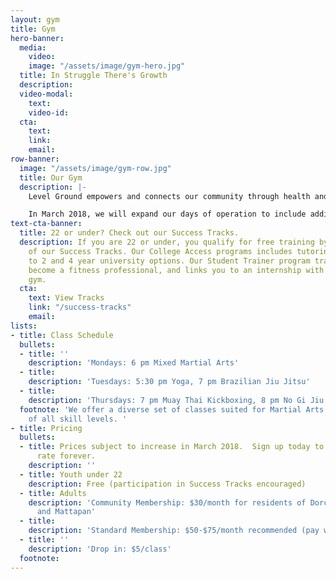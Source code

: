 ```yaml
---
layout: gym
title: Gym
hero-banner:
  media:
    video: 
    image: "/assets/image/gym-hero.jpg"
  title: In Struggle There's Growth
  description: 
  video-modal:
    text: 
    video-id: 
  cta:
    text: 
    link: 
    email: 
row-banner:
  image: "/assets/image/gym-row.jpg"
  title: Our Gym
  description: |-
    Level Ground empowers and connects our community through health and fitness. Our 6,500 square foot facility includes a dedicated mat space and weight area.  In addition to our classes, we provide Personal Training and Private Lessons in Martial Arts, Self-Defense, and Yoga.

    In March 2018, we will expand our days of operation to include additional martial arts, yoga, and calisthenics classes.
text-cta-banner:
  title: 22 or under? Check out our Success Tracks.
  description: If you are 22 or under, you qualify for free training by joining one
    of our Success Tracks. Our College Access programs includes tutoring and connection
    to 2 and 4 year university options. Our Student Trainer program trains you to
    become a fitness professional, and links you to an internship with a Boston-based
    gym.
  cta:
    text: View Tracks
    link: "/success-tracks"
    email: 
lists:
- title: Class Schedule
  bullets:
  - title: ''
    description: 'Mondays: 6 pm Mixed Martial Arts'
  - title: 
    description: 'Tuesdays: 5:30 pm Yoga, 7 pm Brazilian Jiu Jitsu'
  - title: 
    description: 'Thursdays: 7 pm Muay Thai Kickboxing, 8 pm No Gi Jiu Jitsu'
  footnote: 'We offer a diverse set of classes suited for Martial Arts and Yoga practitioners
    of all skill levels. '
- title: Pricing
  bullets:
  - title: Prices subject to increase in March 2018.  Sign up today to lock in your
      rate forever.
    description: ''
  - title: Youth under 22
    description: Free (participation in Success Tracks encouraged)
  - title: Adults
    description: 'Community Membership: $30/month for residents of Dorchester, Roxbury,
      and Mattapan'
  - title: 
    description: 'Standard Membership: $50-$75/month recommended (pay what you can)'
  - title: ''
    description: 'Drop in: $5/class'
  footnote: 
---
```

